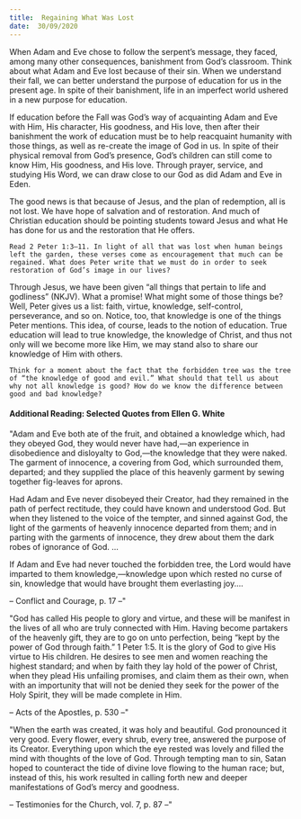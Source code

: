 ```yaml
---
title:  Regaining What Was Lost
date:  30/09/2020
---
```


When Adam and Eve chose to follow the serpent’s message, they faced, among many other consequences, banishment from God’s classroom. Think about what Adam and Eve lost because of their sin. When we understand their fall, we can better understand the purpose of education for us in the present age. In spite of their banishment, life in an imperfect world ushered in a new purpose for education.

If education before the Fall was God’s way of acquainting Adam and Eve with Him, His character, His goodness, and His love, then after their banishment the work of education must be to help reacquaint humanity with those things, as well as re-create the image of God in us. In spite of their physical removal from God’s presence, God’s children can still come to know Him, His goodness, and His love. Through prayer, service, and studying His Word, we can draw close to our God as did Adam and Eve in Eden.

The good news is that because of Jesus, and the plan of redemption, all is not lost. We have hope of salvation and of restoration. And much of Christian education should be pointing students toward Jesus and what He has done for us and the restoration that He offers.

`Read 2 Peter 1:3–11. In light of all that was lost when human beings left the garden, these verses come as encouragement that much can be regained. What does Peter write that we must do in order to seek restoration of God’s image in our lives?`

Through Jesus, we have been given “all things that pertain to life and godliness” (NKJV). What a promise! What might some of those things be? Well, Peter gives us a list: faith, virtue, knowledge, self-control, perseverance, and so on. Notice, too, that knowledge is one of the things Peter mentions. This idea, of course, leads to the notion of education. True education will lead to true knowledge, the knowledge of Christ, and thus not only will we become more like Him, we may stand also to share our knowledge of Him with others.

`Think for a moment about the fact that the forbidden tree was the tree of “the knowledge of good and evil.” What should that tell us about why not all knowledge is good? How do we know the difference between good and bad knowledge?`

#### Additional Reading: Selected Quotes from Ellen G. White

"Adam and Eve both ate of the fruit, and obtained a knowledge which, had they obeyed God, they would never have had,—an experience in disobedience and disloyalty to God,—the knowledge that they were naked. The garment of innocence, a covering from God, which surrounded them, departed; and they supplied the place of this heavenly garment by sewing together fig-leaves for aprons.

Had Adam and Eve never disobeyed their Creator, had they remained in the path of perfect rectitude, they could have known and understood God. But when they listened to the voice of the tempter, and sinned against God, the light of the garments of heavenly innocence departed from them; and in parting with the garments of innocence, they drew about them the dark robes of ignorance of God. ...

If Adam and Eve had never touched the forbidden tree, the Lord would have imparted to them knowledge,—knowledge upon which rested no curse of sin, knowledge that would have brought them everlasting joy....

– Conflict and Courage, p. 17 –"

"God has called His people to glory and virtue, and these will be manifest in the lives of all who are truly connected with Him. Having become partakers of the heavenly gift, they are to go on unto perfection, being “kept by the power of God through faith.” 1 Peter 1:5. It is the glory of God to give His virtue to His children. He desires to see men and women reaching the highest standard; and when by faith they lay hold of the power of Christ, when they plead His unfailing promises, and claim them as their own, when with an importunity that will not be denied they seek for the power of the Holy Spirit, they will be made complete in Him.

– Acts of the Apostles, p. 530 –"

"When the earth was created, it was holy and beautiful. God pronounced it very good. Every flower, every shrub, every tree, answered the purpose of its Creator. Everything upon which the eye rested was lovely and filled the mind with thoughts of the love of God. Through tempting man to sin, Satan hoped to counteract the tide of divine love flowing to the human race; but, instead of this, his work resulted in calling forth new and deeper manifestations of God’s mercy and goodness.

– Testimonies for the Church, vol. 7, p. 87 –"